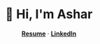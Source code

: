 <p align="center">
  <h1 align="center">👋 Hi, I'm Ashar</h1>
  
  <p align="center">
    <a href="https://github.com/asharahmed/asharahmed/blob/41e0614f32821c9171840eacf3e1c83278a85b84/My_Resume-13.pdf"><strong>Resume</strong></a> &middot; 
    <a href="https://www.linkedin.com/in/asharsahmed/"><strong>LinkedIn</strong></a>
  </p>
</p>


<!--
**asharahmed/asharahmed** is a ✨ _special_ ✨ repository because its `README.md` (this file) appears on your GitHub profile.

Here are some ideas to get you started:

- 🔭 I’m currently working on ...
-
- 👯 I’m looking to collaborate on ...
- 🤔 I’m looking for help with ...
- 💬 Ask me about ...
- 📫 How to reach me: ...
- 
- ⚡ Fun fact: ...
-->
